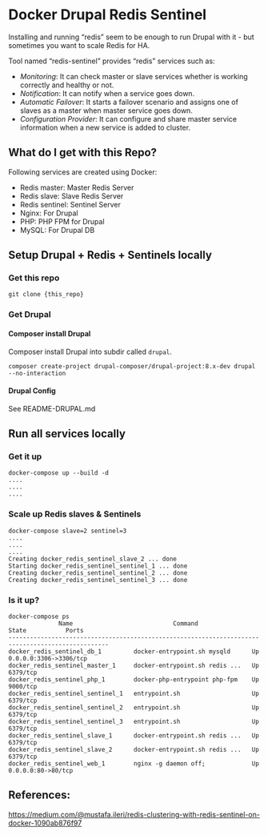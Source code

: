 # Docker Drupal Redis Sentinel
Installing and running “redis” seem to be enough to run Drupal with it - but sometimes you want to scale Redis for HA. 

Tool named “redis-sentinel” provides “redis” services such as: 
* *Monitoring*: It can check master or slave services whether is working correctly and healthy or not.
* *Notification*: It can notify when a service goes down.
* *Automatic Failover*: It starts a failover scenario and assigns one of slaves as a master when master service goes down.
* *Configuration Provider*: It can configure and share master service information when a new service is added to cluster.


## What do I get with this Repo?
Following services are created using Docker:

* Redis master: Master Redis Server
* Redis slave: Slave Redis Server
* Redis sentinel: Sentinel Server
* Nginx: For Drupal
* PHP: PHP FPM for Drupal
* MySQL: For Drupal DB

## Setup Drupal + Redis + Sentinels locally
### Get this repo
```
git clone {this_repo}
```

### Get Drupal
#### Composer install Drupal
Composer install Drupal into subdir called `drupal`.
```
composer create-project drupal-composer/drupal-project:8.x-dev drupal --no-interaction
```
#### Drupal Config
See README-DRUPAL.md

## Run all services locally
### Get it up
```
docker-compose up --build -d
....
....
....
```

### Scale up Redis slaves & Sentinels
```
docker-compose slave=2 sentinel=3
....
....
....
Creating docker_redis_sentinel_slave_2 ... done
Starting docker_redis_sentinel_sentinel_1 ... done
Creating docker_redis_sentinel_sentinel_2 ... done
Creating docker_redis_sentinel_sentinel_3 ... done
```

### Is it up?
```
docker-compose ps
              Name                            Command               State           Ports
--------------------------------------------------------------------------------------------------
docker_redis_sentinel_db_1         docker-entrypoint.sh mysqld      Up      0.0.0.0:3306->3306/tcp
docker_redis_sentinel_master_1     docker-entrypoint.sh redis ...   Up      6379/tcp
docker_redis_sentinel_php_1        docker-php-entrypoint php-fpm    Up      9000/tcp
docker_redis_sentinel_sentinel_1   entrypoint.sh                    Up      6379/tcp
docker_redis_sentinel_sentinel_2   entrypoint.sh                    Up      6379/tcp
docker_redis_sentinel_sentinel_3   entrypoint.sh                    Up      6379/tcp
docker_redis_sentinel_slave_1      docker-entrypoint.sh redis ...   Up      6379/tcp
docker_redis_sentinel_slave_2      docker-entrypoint.sh redis ...   Up      6379/tcp
docker_redis_sentinel_web_1        nginx -g daemon off;             Up      0.0.0.0:80->80/tcp
```

## References:
https://medium.com/@mustafa.ileri/redis-clustering-with-redis-sentinel-on-docker-1090ab876f97